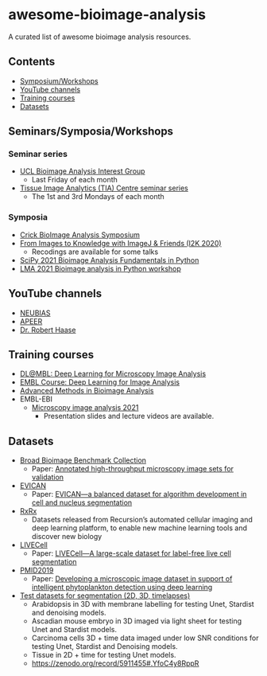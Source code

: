 # awesome-bioimage-analysis

A curated list of awesome bioimage analysis resources.

## Contents
* [Symposium/Workshops](#symposiaworkshops)
* [YouTube channels](#youtube-channels)
* [Training courses](#training-courses)
* [Datasets](#datasets)


## Seminars/Symposia/Workshops

### Seminar series

* [UCL Bioimage Analysis Interest Group](https://www.ucl.ac.uk/lmcb/ucl-bioimage-analysis-interest-group)
  * Last Friday of each month
* [Tissue Image Analytics (TIA) Centre seminar series](https://warwick.ac.uk/fac/cross_fac/tia/seminars/)
  * The 1st and 3rd Mondays of each month

### Symposia

* [Crick BioImage Analysis Symposium](https://www.crick.ac.uk/whats-on/crick-bioimage-analysis-symposium-2021)
* [From Images to Knowledge with ImageJ & Friends (I2K 2020)](https://www.janelia.org/you-janelia/conferences/from-images-to-knowledge-with-imagej-friends/virtual-workshop-program)
  * Recodings are available for some talks
* [SciPy 2021 Bioimage Analysis Fundamentals in Python](https://github.com/sofroniewn/tutorial-scipy2021-bioimage-analysis-fundamentals)
* [LMA 2021 Bioimage analysis in Python workshop](https://github.com/jni/lma-2021-bioimage-analysis-python)


## YouTube channels
* [NEUBIAS](https://www.youtube.com/c/NEUBIAS/featured)
* [APEER](https://www.youtube.com/channel/UCVrG0AsRMb0pPcxzX75SusA/featured)
* [Dr. Robert Haase](https://www.youtube.com/c/haesleinhuepf/featured)


## Training courses
* [DL@MBL: Deep Learning for Microscopy Image Analysis](https://www.mbl.edu/education/courses/deep-learning-for-microscopy-image-analysis/)
* [EMBL Course: Deep Learning for Image Analysis](https://www.embl.org/about/info/course-and-conference-office/events/mac22-01/)
* [Advanced Methods in Bioimage Analysis](https://www.embl.de/training/events/2020/BIA20-01/)
* EMBL-EBI
  * [Microscopy image analysis 2021](https://www.ebi.ac.uk/training/materials/microscopy-image-analysis-materials/)
    * Presentation slides and lecture videos are available.



## Datasets
* [Broad Bioimage Benchmark Collection](https://bbbc.broadinstitute.org)
  * Paper: [Annotated high-throughput microscopy image sets for validation](https://pubmed.ncbi.nlm.nih.gov/22743765/)
* [EVICAN](https://edmond.mpdl.mpg.de/imeji/collection/l45s16atmi6Aa4sI?q=)
  * Paper: [EVICAN—a balanced dataset for algorithm development in cell and nucleus segmentation](https://academic.oup.com/bioinformatics/article/36/12/3863/5814923)
* [RxRx](https://www.rxrx.ai)
  * Datasets released from Recursion’s automated cellular imaging and deep learning platform, to enable new machine learning tools and discover new biology
* [LIVECell](https://sartorius-research.github.io/LIVECell/)
  * Paper: [LIVECell—A large-scale dataset for label-free live cell segmentation](https://www.nature.com/articles/s41592-021-01249-6)
* [PMID2019](https://github.com/ouc-ocean-group/PMID2019)
  * Paper: [Developing a microscopic image dataset in support of intelligent phytoplankton detection using deep learning](https://academic.oup.com/icesjms/article/77/4/1427/5572160) 
* [Test datasets for segmentation (2D, 3D, timelapses)]()
  * Arabidopsis in 3D with membrane labelling for testing Unet, Stardist and denoising models.
  * Ascadian mouse embryo in 3D imaged via light sheet for testing Unet and Stardist models.
  * Carcinoma cells 3D + time data imaged under low SNR conditions for testing Unet, Stardist and Denoising models.
  * Tissue in 2D + time for testing Unet models.
  * https://zenodo.org/record/5911455#.YfoC4y8RppR



